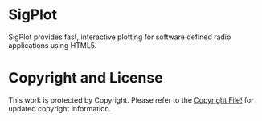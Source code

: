 SigPlot
=======

SigPlot provides fast, interactive plotting for software defined radio applications using HTML5.

Copyright and License
=====================
This work is protected by Copyright. Please refer to the [Copyright File!](docs/more_words.md) for updated copyright information.
